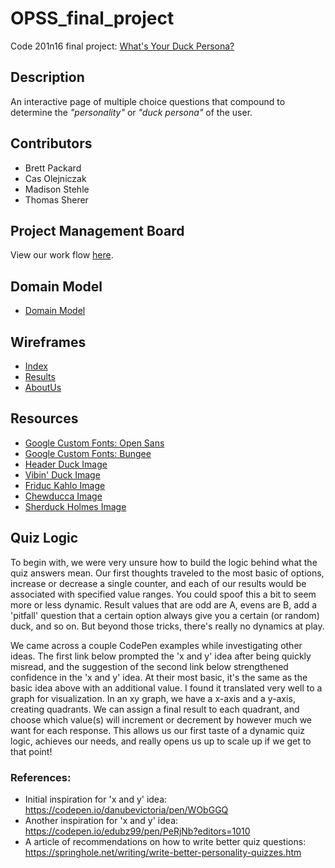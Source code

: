 # OPSS_final_project
Code 201n16 final project: 
[What's Your Duck Persona?](https://opss2019.github.io/OPSS_final_project/)

## Description
An interactive page of multiple choice questions that compound to determine the _"personality"_ or _"duck persona"_ of the user. 

## Contributors
- Brett Packard
- Cas Olejniczak
- Madison Stehle
- Thomas Sherer

## Project Management Board
View our work flow [here](https://github.com/OPSS2019/OPSS_final_project/projects).

## Domain Model
- [Domain Model](/assets/dataflow.png)

## Wireframes
- [Index](/assets/wireframeIndex.png)
- [Results](/assets/wireframeResults.png)
- [AboutUs](/assets/wireframeAboutUs.png)

## Resources
- [Google Custom Fonts: Open Sans](https://fonts.google.com/specimen/Open+Sans?selection.family=Open+Sans)
- [Google Custom Fonts: Bungee](https://fonts.google.com/specimen/Bungee?selection.family=Bungee)
- [Header Duck Image](https://images-na.ssl-images-amazon.com/images/I/31D52aAsX7L.jpg)
- [Vibin' Duck Image](https://images.squarespace-cdn.com/content/v1/5b3533be5417fc1ec0557ea2/1562084771301-SFJAPS46EGVUU82PT913/ke17ZwdGBToddI8pDm48kO5wp5IYarelgW111WaXbNt7gQa3H78H3Y0txjaiv_0fDoOvxcdMmMKkDsyUqMSsMWxHk725yiiHCCLfrh8O1z4YTzHvnKhyp6Da-NYroOW3ZGjoBKy3azqku80C789l0hReLB75oIvKxcDxwlnLXaZU6XYRUcoMQDB5NeF8TeSuSEjrHTW2qjRDkvymdPTBWA/ASrubberducky.jpeg)
- [Friduc Kahlo Image](https://www.budducks.com/media/com_eshop/products/resized/Yarto%20Frida-1080x1080.jpg)
- [Chewducca Image](https://www.romeduckstore.it/wp-content/uploads/2019/11/paperella-Chewbecca2-600x600.png)
- [Sherduck Holmes Image](https://images-na.ssl-images-amazon.com/images/I/51HWPOJDhtL._SL1000_.jpg)

## Quiz Logic
   To begin with, we were very unsure how to build the logic behind what the quiz answers mean. Our first thoughts traveled to the most basic of options, increase or decrease a single counter, and each of our results would be associated with specified value ranges. You could spoof this a bit to seem more or less dynamic. Result values that are odd are A, evens are B, add a 'pitfall' question that a certain option always give you a certain (or random) duck, and so on. But beyond those tricks, there's really no dynamics at play.
  
   We came across a couple CodePen examples while investigating other ideas. The first link below prompted the 'x and y' idea after being quickly misread, and the suggestion of the second link below strengthened confidence in the 'x and y' idea. At their most basic, it's the same as the basic idea above with an additional value. I found it translated very well to a graph for visualization. In an xy graph, we have a x-axis and a y-axis, creating quadrants. We can assign a final result to each quadrant, and choose which value(s) will increment or decrement by however much we want for each response. This allows us our first taste of a dynamic quiz logic, achieves our needs, and really opens us up to scale up if we get to that point!

### References:
  
- Initial inspiration for 'x and y' idea: https://codepen.io/danubevictoria/pen/WObGGQ
- Another inspiration for 'x and y' idea: https://codepen.io/edubz99/pen/PeRjNb?editors=1010
- A article of recommendations on how to write better quiz questions: https://springhole.net/writing/write-better-personality-quizzes.htm